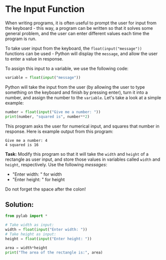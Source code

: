 # The Input Function

When writing programs, it is often useful to prompt the user for input from the keyboard - this way, a program can be written so that it solves some general problem, and the user can enter different values each time the program is run. 

To take user input from the keyboard, the `float(input("message"))` functions can be used - Python will display the `message`, and allow the user to enter a value in response. 

To assign this input to a variable, we use the following code:

```python
variable = float(input("message"))
```

Python will take the input from the user (by allowing the user to type something on the keyboard and finish by pressing enter), turn it into a number, and assign the number to the `variable`. Let's take a look at a simple example:
```python
number = float(input("Give me a number: "))
print(number, "squared is", number**2)
```
This program asks the user for numerical input, and squares that number in response. Here is example output from this program:
```
Give me a number: 4
4 squared is 16
```

**Task:** Modify this program so that it will take the `width` and `height` of a rectangle as user input, and store those values in variables called `width` and `height`, respectively. Use the following *messages*:

* "Enter width: " for width
* "Enter height: " for height

Do not forget the space after the colon!

## Solution:
```python
from pylab import *

# Take width as input:
width = float(input("Enter width: "))
# Take height as input:
height = float(input("Enter height: "))

area = width*height
print("The area of the rectangle is:", area)
```
